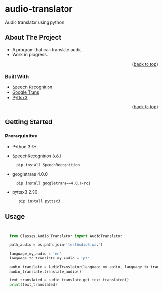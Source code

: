 # audio-translator
Audio translator using python.



<!-- ABOUT THE PROJECT -->
## About The Project

* A program that can translate audio.
* Work in progress.

<p align="right">(<a href="#top">back to top</a>)</p>



### Built With

* [Speech Recognition](https://pypi.org/project/SpeechRecognition/)
* [Google Trans](https://pypi.org/project/googletrans/)
* [Pyttsx3](https://pypi.org/project/pyttsx3/)

<p align="right">(<a href="#top">back to top</a>)</p>



<!-- GETTING STARTED -->
## Getting Started


### Prerequisites

*  Python 3.6+.
  
* SpeechRecognition 3.8.1
  ```sh
    pip install SpeechRecognition
  ```
  
* googletrans 4.0.0
  ```sh
    pip install googletrans==4.0.0-rc1
  ```

* pyttsx3 2.90
  ```sh
     pip install pyttsx3
  ```
  

<!-- USAGE EXAMPLES -->
## Usage

```py


  from Classes.Audio_Translator import AudioTranslator

  path_audio = os.path.join('testAudio3.wav')

  language_my_audio = 'en'
  language_to_translate_my_audio = 'pt'

  audio_translate = AudioTranslator(language_my_audio, language_to_translate_my_audio, path_audio)
  audio_translate.translate_audio()

  text_translated = audio_translate.get_text_translated()
  print(text_translated)

```




